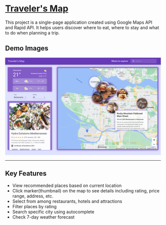 # [Traveler's Map](https://sp-travelers-map.netlify.app)

This project is a single-page application created using Google Maps API and Rapid API. It helps users discover where to eat, where to stay and what to do when planning a trip.

## Demo Images
![TM](https://github.com/shawnpruden/sp-travelers-map/blob/main/demo/travelers-map-home.png?raw=true)

---

## Key Features
- View recommended places based on current location
- Click marker(thumbnail) on the map to see details including rating, price range, address, etc.
- Select from among restaurants, hotels and attractions
- Filter places by rating
- Search specific city using autocomplete
- Check 7-day weather forecast
